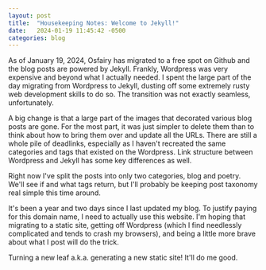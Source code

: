 ```yaml
---
layout: post
title:  "Housekeeping Notes: Welcome to Jekyll!"
date:   2024-01-19 11:45:42 -0500
categories: blog
---
```


As of January 19, 2024, Osfairy has migrated to a free spot on Github and the blog posts are powered by Jekyll. Frankly, Wordpress was very expensive and beyond what I actually needed. I spent the large part of the day migrating from Wordpress to Jekyll, dusting off some extremely rusty web development skills to do so. The transition was not exactly seamless, unfortunately.

A big change is that a large part of the images that decorated various blog posts are gone. For the most part, it was just simpler to delete them than to think about how to bring them over and update all the URLs. There are still a whole pile of deadlinks, especially as I haven't recreated the same categories and tags that existed on the Wordpress. Link structure between Wordpress and Jekyll has some key differences as well.

Right now I've split the posts into only two categories, blog and poetry. We'll see if and what tags return, but I'll probably be keeping post taxonomy real simple this time around.

It's been a year and two days since I last updated my blog. To justify paying for this domain name, I need to actually use this website. I'm hoping that migrating to a static site, getting off Wordpress (which I find needlessly complicated and tends to crash my browsers), and being a little more brave about what I post will do the trick. 

Turning a new leaf a.k.a. generating a new static site! It'll do me good.
